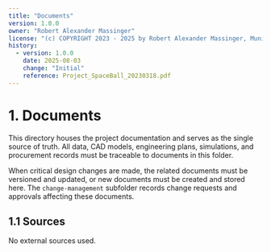 ```yaml
---
title: "Documents"
version: 1.0.0
owner: "Robert Alexander Massinger"
license: "(c) COPYRIGHT 2023 - 2025 by Robert Alexander Massinger, Munich, Germany. ALL RIGHTS RESERVED."
history:
  - version: 1.0.0
    date: 2025-08-03
    change: "Initial"
    reference: Project_SpaceBall_20230318.pdf
---
```


# 1. Documents

This directory houses the project documentation and serves as the single source of truth. All data, CAD models, engineering plans, simulations, and procurement records must be traceable to documents in this folder.

When critical design changes are made, the related documents must be versioned and updated, or new documents must be created and stored here. The `change-management` subfolder records change requests and approvals affecting these documents.

## 1.1 Sources

No external sources used.
